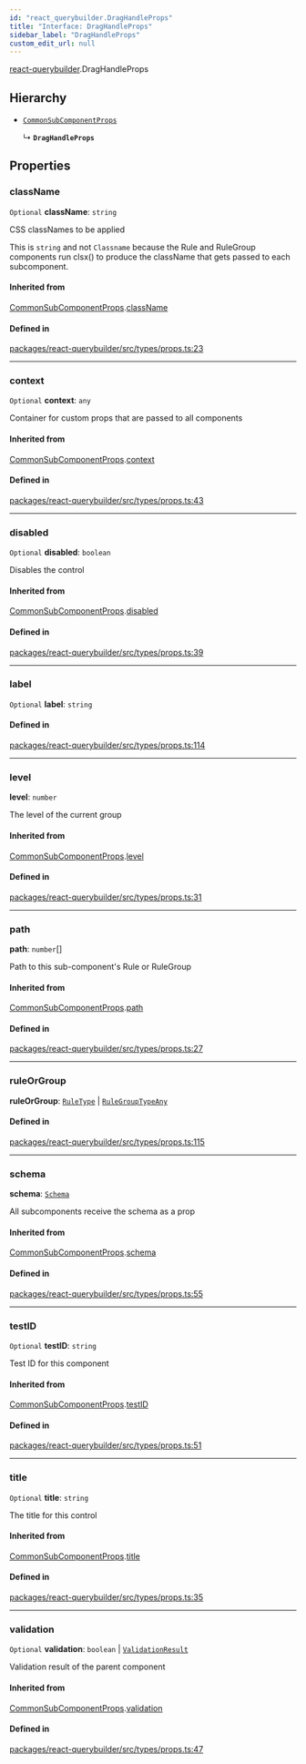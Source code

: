 ```yaml
---
id: "react_querybuilder.DragHandleProps"
title: "Interface: DragHandleProps"
sidebar_label: "DragHandleProps"
custom_edit_url: null
---
```


[react-querybuilder](../modules/react_querybuilder.md).DragHandleProps

## Hierarchy

- [`CommonSubComponentProps`](react_querybuilder.CommonSubComponentProps.md)

  ↳ **`DragHandleProps`**

## Properties

### className

 `Optional` **className**: `string`

CSS classNames to be applied

This is `string` and not `Classname` because the Rule and RuleGroup
components run clsx() to produce the className that gets passed to
each subcomponent.

#### Inherited from

[CommonSubComponentProps](react_querybuilder.CommonSubComponentProps.md).[className](react_querybuilder.CommonSubComponentProps.md#classname)

#### Defined in

[packages/react-querybuilder/src/types/props.ts:23](https://github.com/react-querybuilder/react-querybuilder/blob/55590db8/packages/react-querybuilder/src/types/props.ts#L23)

___

### context

 `Optional` **context**: `any`

Container for custom props that are passed to all components

#### Inherited from

[CommonSubComponentProps](react_querybuilder.CommonSubComponentProps.md).[context](react_querybuilder.CommonSubComponentProps.md#context)

#### Defined in

[packages/react-querybuilder/src/types/props.ts:43](https://github.com/react-querybuilder/react-querybuilder/blob/55590db8/packages/react-querybuilder/src/types/props.ts#L43)

___

### disabled

 `Optional` **disabled**: `boolean`

Disables the control

#### Inherited from

[CommonSubComponentProps](react_querybuilder.CommonSubComponentProps.md).[disabled](react_querybuilder.CommonSubComponentProps.md#disabled)

#### Defined in

[packages/react-querybuilder/src/types/props.ts:39](https://github.com/react-querybuilder/react-querybuilder/blob/55590db8/packages/react-querybuilder/src/types/props.ts#L39)

___

### label

 `Optional` **label**: `string`

#### Defined in

[packages/react-querybuilder/src/types/props.ts:114](https://github.com/react-querybuilder/react-querybuilder/blob/55590db8/packages/react-querybuilder/src/types/props.ts#L114)

___

### level

 **level**: `number`

The level of the current group

#### Inherited from

[CommonSubComponentProps](react_querybuilder.CommonSubComponentProps.md).[level](react_querybuilder.CommonSubComponentProps.md#level)

#### Defined in

[packages/react-querybuilder/src/types/props.ts:31](https://github.com/react-querybuilder/react-querybuilder/blob/55590db8/packages/react-querybuilder/src/types/props.ts#L31)

___

### path

 **path**: `number`[]

Path to this sub-component's Rule or RuleGroup

#### Inherited from

[CommonSubComponentProps](react_querybuilder.CommonSubComponentProps.md).[path](react_querybuilder.CommonSubComponentProps.md#path)

#### Defined in

[packages/react-querybuilder/src/types/props.ts:27](https://github.com/react-querybuilder/react-querybuilder/blob/55590db8/packages/react-querybuilder/src/types/props.ts#L27)

___

### ruleOrGroup

 **ruleOrGroup**: [`RuleType`](../modules/react_querybuilder.md#ruletype) \| [`RuleGroupTypeAny`](../modules/react_querybuilder.md#rulegrouptypeany)

#### Defined in

[packages/react-querybuilder/src/types/props.ts:115](https://github.com/react-querybuilder/react-querybuilder/blob/55590db8/packages/react-querybuilder/src/types/props.ts#L115)

___

### schema

 **schema**: [`Schema`](react_querybuilder.Schema.md)

All subcomponents receive the schema as a prop

#### Inherited from

[CommonSubComponentProps](react_querybuilder.CommonSubComponentProps.md).[schema](react_querybuilder.CommonSubComponentProps.md#schema)

#### Defined in

[packages/react-querybuilder/src/types/props.ts:55](https://github.com/react-querybuilder/react-querybuilder/blob/55590db8/packages/react-querybuilder/src/types/props.ts#L55)

___

### testID

 `Optional` **testID**: `string`

Test ID for this component

#### Inherited from

[CommonSubComponentProps](react_querybuilder.CommonSubComponentProps.md).[testID](react_querybuilder.CommonSubComponentProps.md#testid)

#### Defined in

[packages/react-querybuilder/src/types/props.ts:51](https://github.com/react-querybuilder/react-querybuilder/blob/55590db8/packages/react-querybuilder/src/types/props.ts#L51)

___

### title

 `Optional` **title**: `string`

The title for this control

#### Inherited from

[CommonSubComponentProps](react_querybuilder.CommonSubComponentProps.md).[title](react_querybuilder.CommonSubComponentProps.md#title)

#### Defined in

[packages/react-querybuilder/src/types/props.ts:35](https://github.com/react-querybuilder/react-querybuilder/blob/55590db8/packages/react-querybuilder/src/types/props.ts#L35)

___

### validation

 `Optional` **validation**: `boolean` \| [`ValidationResult`](react_querybuilder.ValidationResult.md)

Validation result of the parent component

#### Inherited from

[CommonSubComponentProps](react_querybuilder.CommonSubComponentProps.md).[validation](react_querybuilder.CommonSubComponentProps.md#validation)

#### Defined in

[packages/react-querybuilder/src/types/props.ts:47](https://github.com/react-querybuilder/react-querybuilder/blob/55590db8/packages/react-querybuilder/src/types/props.ts#L47)
